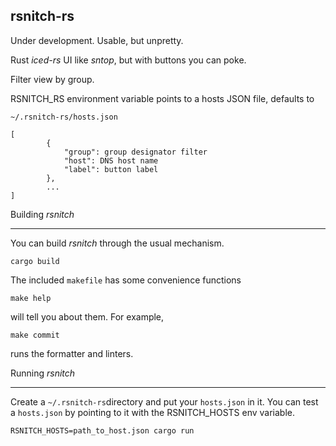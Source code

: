 ## rsnitch-rs

Under development. Usable, but unpretty.

Rust *iced-rs* UI like *sntop*, but with buttons you can poke.

Filter view by group.

RSNITCH_RS environment variable points to a hosts JSON file, defaults to 

`~/.rsnitch-rs/hosts.json`

```
[
        {
            "group": group designator filter
            "host": DNS host name
            "label": button label
        },
        ...
]
```



Building *rsnitch*

------

You can build *rsnitch* through the usual mechanism.

```
cargo build
```

The included `makefile` has some convenience functions

```
make help
```

will tell you about them. For example,

```
make commit
```

runs the formatter and linters.



Running *rsnitch*

------

Create a `~/.rsnitch-rs`directory and put your `hosts.json` in it. You can test a `hosts.json` by pointing to it with the RSNITCH_HOSTS env variable.

```
RSNITCH_HOSTS=path_to_host.json cargo run
```

